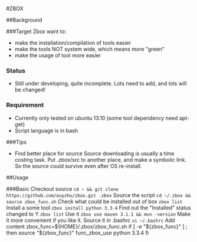 #ZBOX

##Background

###Target
Zbox want to:
- make the installation/compilation of tools easier
- make the tools NOT system wide, which means more "green"
- make the usage of tool more easier

### Status
- Still under developing, quite incomplete. Lots need to add, and lots will be changed!

### Requirement
- Currently only tested on ubuntu 13.10 (some tool dependency need apt-get)
- Script language is in bash

###Tips
- Find better place for source 
  Source downloading is usually a time costing task. Put .zbox/src to another place, and make a symbolic link. So the source could survive even after OS re-install.

##Usage

###Basic
Checkout source
	`cd ~ && git clone https://github.com/ouyzhu/zbox.git .zbox`
Source the script
	`cd ~/.zbox && source zbox_func.sh`
Check what could be installed out of box
	`zbox list`
Install a some tool
	`zbox install python 3.3.4`
Find out the "Installed" status changed to Y
	`zbox list`
Use it
	`zbox use maven 3.1.1 && mvn -version`
Make it more convenient if you like it. Source it in .bashrc
	`vi ~/.bashrc`
Add content
	zbox_func=${HOME}/.zbox/zbox_func.sh
	if [ -e "${zbox_func}" ]  ; then
		source "${zbox_func}"
		func_zbox_use python 3.3.4
	fi


